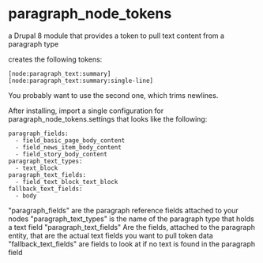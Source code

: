 # paragraph_node_tokens
a Drupal 8 module that provides a token to pull text content from a paragraph type

creates the following tokens:

```
[node:paragraph_text:summary]
[node:paragraph_text:summary:single-line]
```

You probably want to use the second one, which trims newlines. 

After installing, import a single configuration for paragraph_node_tokens.settings that looks like the following:

```
paragraph_fields:
  - field_basic_page_body_content
  - field_news_item_body_content
  - field_story_body_content
paragraph_text_types:
  - text_block
paragraph_text_fields:
  - field_text_block_text_block
fallback_text_fields:
  - body
```

"paragraph_fields" are the paragraph reference fields attached to your nodes
"paragraph_text_types" is the name of the paragraph type that holds a text field
"paragraph_text_fields" Are the fields, attached to the paragraph entity, that are the actual text fields you want to pull token data
"fallback_text_fields" are fields to look at if no text is found in the paragraph field

